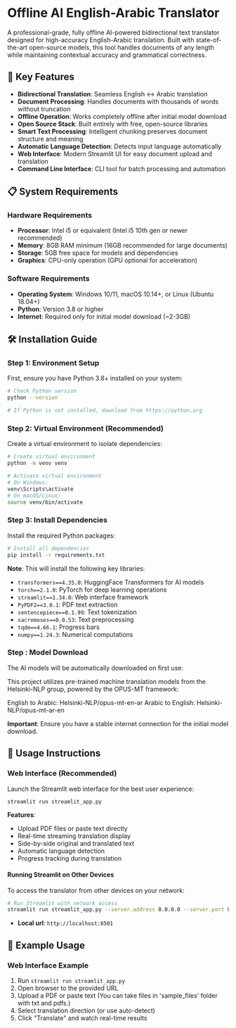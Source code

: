 # Offline AI English-Arabic Translator

A professional-grade, fully offline AI-powered bidirectional text translator designed for high-accuracy English-Arabic translation. Built with state-of-the-art open-source models, this tool handles documents of any length while maintaining contextual accuracy and grammatical correctness.

## 🚀 Key Features

- **Bidirectional Translation**: Seamless English ↔ Arabic translation
- **Document Processing**: Handles documents with thousands of words without truncation
- **Offline Operation**: Works completely offline after initial model download
- **Open Source Stack**: Built entirely with free, open-source libraries
- **Smart Text Processing**: Intelligent chunking preserves document structure and meaning
- **Automatic Language Detection**: Detects input language automatically
- **Web Interface**: Modern Streamlit UI for easy document upload and translation
- **Command Line Interface**: CLI tool for batch processing and automation

## 📋 System Requirements

### Hardware Requirements
- **Processor**: Intel i5 or equivalent (Intel i5 10th gen or newer recommended)
- **Memory**: 8GB RAM minimum (16GB recommended for large documents)
- **Storage**: 5GB free space for models and dependencies
- **Graphics**: CPU-only operation (GPU optional for acceleration)

### Software Requirements
- **Operating System**: Windows 10/11, macOS 10.14+, or Linux (Ubuntu 18.04+)
- **Python**: Version 3.8 or higher
- **Internet**: Required only for initial model download (~2-3GB)

## 🛠 Installation Guide

### Step 1: Environment Setup

First, ensure you have Python 3.8+ installed on your system:

```bash
# Check Python version
python --version

# If Python is not installed, download from https://python.org
```


### Step 2: Virtual Environment (Recommended)

Create a virtual environment to isolate dependencies:

```bash
# Create virtual environment
python -m venv venv

# Activate virtual environment
# On Windows:
venv\Scripts\activate
# On macOS/Linux:
source venv/bin/activate
```

### Step 3: Install Dependencies

Install the required Python packages:

```bash
# Install all dependencies
pip install -r requirements.txt
```

**Note**: This will install the following key libraries:
- `transformers==4.35.0`: HuggingFace Transformers for AI models
- `torch==2.1.0`: PyTorch for deep learning operations
- `streamlit==1.34.0`: Web interface framework
- `PyPDF2==3.0.1`: PDF text extraction
- `sentencepiece==0.1.99`: Text tokenization
- `sacremoses==0.0.53`: Text preprocessing
- `tqdm==4.66.1`: Progress bars
- `numpy==1.24.3`: Numerical computations

### Step : Model Download

The AI models will be automatically downloaded on first use:

This project utilizes pre-trained machine translation models from the Helsinki-NLP group, powered by the OPUS-MT framework:

English to Arabic: Helsinki-NLP/opus-mt-en-ar
Arabic to English: Helsinki-NLP/opus-mt-ar-en


**Important**: Ensure you have a stable internet connection for the initial model download.

## 🎯 Usage Instructions

### Web Interface (Recommended)

Launch the Streamlit web interface for the best user experience:

```bash or terminal
streamlit run streamlit_app.py
```

**Features**:
- Upload PDF files or paste text directly
- Real-time streaming translation display
- Side-by-side original and translated text
- Automatic language detection
- Progress tracking during translation

#### Running Streamlit on Other Devices

To access the translator from other devices on your network:

```bash
# Run Streamlit with network access
streamlit run streamlit_app.py --server.address 0.0.0.0 --server.port 8501
```

- **Local url**: `http://localhost:8501`


## 📝 Example Usage

### Web Interface Example
1. Run `streamlit run streamlit_app.py`
2. Open browser to the provided URL
3. Upload a PDF or paste text (You can take files in 'sample_files' folder with txt and pdfs.)
4. Select translation direction (or use auto-detect)
5. Click "Translate" and watch real-time results


